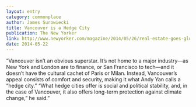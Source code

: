 ```yaml
---
layout: entry
category: commonplace
author: James Surowiecki
title: Vancouver is a Hedge City
publication: The New Yorker
link: http://www.newyorker.com/magazine/2014/05/26/real-estate-goes-global
date: 2014-05-22
---
```


“Vancouver isn’t an obvious superstar. It’s not home to a major industry—as New York and London are to finance, or San Francisco to tech—and it doesn’t have the cultural cachet of Paris or Milan. Instead, Vancouver’s appeal consists of comfort and security, making it what Andy Yan calls a “hedge city.” “What hedge cities offer is social and political stability, and, in the case of Vancouver, it also offers long-term protection against climate change,” he said.” 